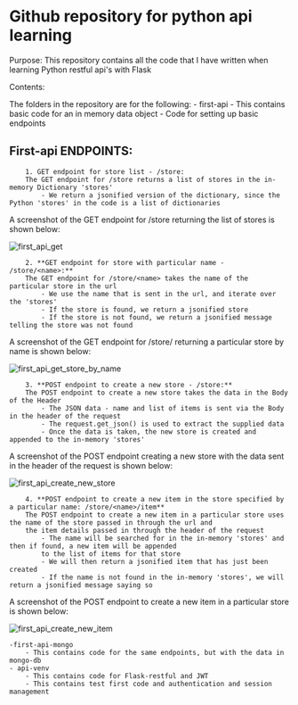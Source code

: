 Github repository for python api learning
=========================================
Purpose: This repository contains all the code that I have written when learning Python restful api's with Flask

Contents:

The folders in the repository are for the following:
	- first-api
		- This contains basic code for an in memory data object
		- Code for setting up basic endpoints


First-api ENDPOINTS:
-------------------
		1. GET endpoint for store list - /store:
		The GET endpoint for /store returns a list of stores in the in-memory Dictionary 'stores'
			- We return a jsonified version of the dictionary, since the Python 'stores' in the code is a list of dictionaries

A screenshot of the GET endpoint for /store returning the list of stores is shown below:

![first_api_get](https://user-images.githubusercontent.com/12286807/31319878-b5ea9c8e-ac30-11e7-849a-73cd7045e920.jpg)
		
		2. **GET endpoint for store with particular name - /store/<name>:**
		The GET endpoint for /store/<name> takes the name of the particular store in the url
			- We use the name that is sent in the url, and iterate over the 'stores'
			- If the store is found, we return a jsonified store
			- If the store is not found, we return a jsonified message telling the store was not found

A screenshot of the GET endpoint for /store/<name> returning a particular store by name is shown below:

![first_api_get_store_by_name](https://user-images.githubusercontent.com/12286807/31321479-62ce810c-ac4c-11e7-9379-24fdf90e78ef.jpg)


		3. **POST endpoint to create a new store - /store:**
		The POST endpoint to create a new store takes the data in the Body of the Header
			- The JSON data - name and list of items is sent via the Body in the header of the request
			- The request.get_json() is used to extract the supplied data
			- Once the data is taken, the new store is created and appended to the in-memory 'stores'

A screenshot of the POST endpoint creating a new store with the data sent in the header of the request is shown below:

![first_api_create_new_store](https://user-images.githubusercontent.com/12286807/31321454-f29bcf48-ac4b-11e7-82ee-7d0c6bf2c9a4.jpg)

		4. **POST endpoint to create a new item in the store specified by a particular name: /store/<name>/item**
		The POST endpoint to create a new item in a particular store uses the name of the store passed in through the url and
		the item details passed in through the header of the request
			- The name will be searched for in the in-memory 'stores' and then if found, a new item will be appended
			to the list of items for that store
			- We will then return a jsonified item that has just been created
			- If the name is not found in the in-memory 'stores', we will return a jsonified message saying so

A screenshot of the POST endpoint to create a new item in a particular store is shown below:

![first_api_create_new_item](https://user-images.githubusercontent.com/12286807/31321462-1905cbc0-ac4c-11e7-91e0-cff84c1e04b0.jpg)


	-first-api-mongo
		- This contains code for the same endpoints, but with the data in mongo-db
	- api-venv
		- This contains code for Flask-restful and JWT
		- This contains test first code and authentication and session management
